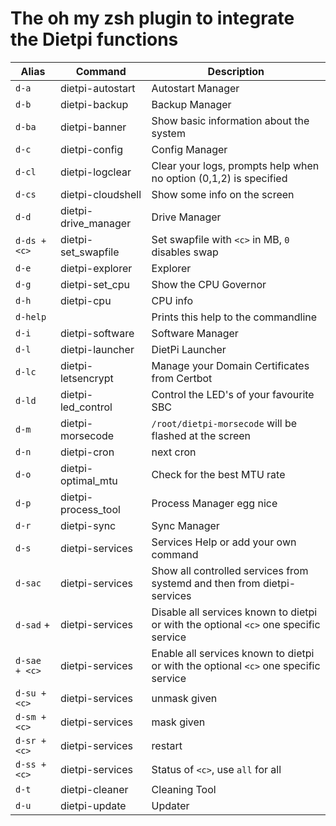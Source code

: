 # The oh my zsh plugin to integrate the Dietpi functions

| Alias			| Command		| Description											|
|-----------------------|-----------------------|-----------------------------------------------------------------------------------------------|
| `d-a`		| dietpi-autostart	| Autostart Manager	|
| `d-b`		| dietpi-backup		| Backup Manager		|
| `d-ba`	| dietpi-banner		| Show basic information about the system	|
| `d-c`		| dietpi-config		| Config Manager		|
| `d-cl`	| dietpi-logclear	| Clear your logs, prompts help when no option (0,1,2) is specified	|
| `d-cs`	| dietpi-cloudshell	| Show some info on the screen	|
| `d-d`		| dietpi-drive_manager	| Drive Manager			|
| `d-ds + <c>`	| dietpi-set_swapfile	| Set swapfile with `<c>` in MB, `0` disables swap		|
| `d-e`		| dietpi-explorer	| Explorer			|
| `d-g` 	| dietpi-set_cpu	| Show the CPU Governor |
| `d-h`		| dietpi-cpu		| CPU info			|
| `d-help`  | | Prints this help to the commandline |
| `d-i`		| dietpi-software	| Software Manager		|
| `d-l`		| dietpi-launcher	| DietPi Launcher		|
| `d-lc`	| dietpi-letsencrypt	| Manage your Domain Certificates from Certbot	|
| `d-ld`	| dietpi-led_control	| Control the LED's of your favourite SBC	|
| `d-m`		| dietpi-morsecode	| `/root/dietpi-morsecode` will be flashed at the screen		|
| `d-n`		| dietpi-cron		| next cron	|
| `d-o`		| dietpi-optimal_mtu	| Check for the best MTU rate	|
| `d-p`		| dietpi-process_tool	| Process Manager egg nice	|
| `d-r`		| dietpi-sync		| Sync Manager		|
| `d-s`		| dietpi-services	| Services Help	or add your own command		|
| `d-sac`	| dietpi-services	| Show all controlled services from systemd and then from dietpi-services	|
| `d-sad`	+ <c> | dietpi-services	| Disable all services known to dietpi or with the optional `<c>` one specific service		|
| `d-sae + <c>`	| dietpi-services	| Enable all services known to dietpi or with the optional `<c>` one specific service	|
| `d-su + <c>`	| dietpi-services	| unmask given <command>	|
| `d-sm + <c>`	| dietpi-services	| mask given <command>		|
| `d-sr + <c>`	| dietpi-services	| restart <command>		|
| `d-ss + <c>`	| dietpi-services	| Status of `<c>`, use `all` for all		|
| `d-t`		| dietpi-cleaner	| Cleaning Tool		|
| `d-u`		| dietpi-update         | Updater               |
